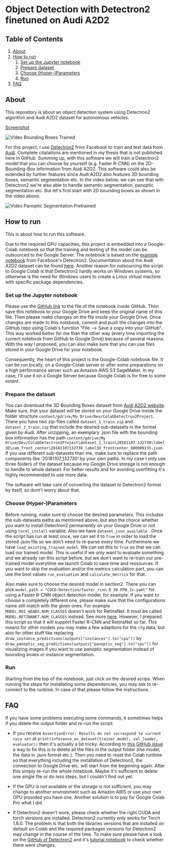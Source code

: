 # Object Detection with Detectron2 finetuned on Audi A2D2

## Table of Contents

1. [About](#about)
2. [How to run](#how-to-run)
    1. [Set up the Jupyter notebook](#set-up-the-jupyter-notebook)
    2. [Prepare dataset](#prepare-the-dataset)
    3. [Choose (Hyper-)Parameters](#before-run)
    4. [Run](#run)
3. [FAQ](#problems)


 <a name="about"></a>
## About

This repository is about an object detection system using Detectron2 algorithm and Audi A2D2 dataset for autonomous vehicles.

[Screenshot](output_data/exemplary_images/example_output_bounding_box_Faster_R_CNN_trained.jpg)


![Video Bounding Boxes Trained](output_data/scene_2/exemplary_scene_rural_2_muted_output_bounding_box_Faster_R_CNN_trained_compressed.gif)


For this project, I use [Detectron2](https://github.com/facebookresearch/detectron2) from Facebook  to train and test data
from [Audi](https://www.a2d2.audi/a2d2/en.html). 
Complete citatations are mentioned in my thesis that is not published here in GitHub. Summing up, with this software we will train a Detectron2 model that you can choose by yourself (e.g. Faster R-CNN) on the 2D-Bounding-Box information from Audi A2D2. This software could also be extended by further features since Audi A2D2 also features 3D bounding boxes, semantic segmentation etc. In the video below, we can see that with Detectron2 we're also able to handle semantic segmentation, panoptic segmentation etc. But let's first start with 2D bounding boxes as shown in the video above.

![Video Panoptic Segmentation Pretrained](output_data/scene_1/exemplary_scene_rural_1_muted_output_panoptic_segmentation_Panoptic_FPN_pretrained_compressed.gif)



<a name="how-to-run"></a>
## How to run 

This is about how to run this software.


Due to the required GPU capacities, this project is embedded into a Google-Colab notebook so that the training and testing of the model can be outsourced to the Google Server. The notebook is based on the [example notebook](https://colab.research.google.com/drive/16jcaJoc6bCFAQ96jDe2HwtXj7BMD_-m5) from Facebook's Detectron2. Documentation about the Audi A2D2 dataset can be found [here](https://www.a2d2.audi/a2d2/en/tutorial.html).
Another reason for outsourcing the script to Google Colab is that Detectron2 hardly works on Windows systems, so otherwise is the need for Windows users to create a Linux virtual machine with specific package dependencies.

<a name="set-up-the-jupyter-notebook"></a>
### Set up the Jupyter notebook

Please use the [GitHub link](https://colab.research.google.com/github/FabianGermany/AutonomousDrivingDetectron2/blob/main/Detectron2_Personal_Notebook_GoogleDrive_Instance.ipynb) to the file of the notebook inside GitHub. Then save this notebook to your Google Drive and keep the original name of this file. Then please make changes on the file inside your Google Drive. Once changes are made to this notebook, commit and push the changes into the GitHub repo using Colab's function "File --> Save a copy into your GitHub". This way worked better for me than the other way (every time importing the current notebook from GitHub to Google Drive) because of several reasons. With the way I proposed, you can also make sure that you can use files stored in your Google Drive for your notebook.

Consequently, the heart of this project is the Google-Colab notebook file. It can be run locally, on a Google-Colab server or after some preparations on a high performance server such as Amazon AWS S3 SageMaker. In my case, I'll use it on a Google Server because Google Colab is for free to some extent.

<a name="prepare-the-dataset"></a>
### Prepare the dataset

You can download the 3D Bounding Boxes dataset from [Audi A2D2 website](https://www.a2d2.audi/a2d2/en/download.html).
Make sure, that your dataset will be stored on your Google Drive inside the folder structure `content/gdrive/My Drive/Dev/ColabDetectron2Project`.
There you have two zip-files called `dataset_1_train.zip` and `dataset_2_train.zip` that include the desired sub-datasets in the format given by Audi. After unzipping, an exemplary .json file with the bounding box information has the path
`content/gdrive/My Drive/Dev/ColabDetectron2Project\dataset_1_train\20181107_132730\label3D\cam_front_center\20181107132730_label3D_frontcenter_000000135.json`. If you use different sub-datasets than me, make sure to replace the path components like '20181107_132730' by your own paths. In my case I only use three folders of the dataset because my Google Drive storage is not enough to handle to whole dataset. For better results and for avoiding overfitting it's highly recommended to use more data.

The software will take care of converting the dataset to Detectron2 format by itself, so dont't worry about that.

<a name="before-run"></a>
### Choose (Hyper-)Parameters

Before running, make sure to choose the desired parameters. This includes the sub-datasets paths as mentioned above, but also the choice whether you want to install Detectron2 permanently on your Google Drive or not using `local_install` variable.  Also we have `dataset_json_available` . Once the script has run at least once, we can set it to `True` in order to load the stored .json file so we don't need to re-parse every time. Furthermore we have `load_existing_trained_model`. We can set this to `True` so that we can load our trained model. This is useful if we only want to evaluate something and we already ran this script before, but we don't want to re-train our pre-trained model everytime we launch Colab to save time and ressources. If you want to skip the evaluation and/or the metrics calculation part, you can use the bool values `run_evaluation` and `calculate_metrics` for that.

Also make sure to choose the desired model in section2. There you can pick `model_path = "COCO-Detection/faster_rcnn_R_50_FPN_3x.yaml"` for using a Faster R-CNN object detection model, for example. If you want to choose a completely different one, please make sure that the configurations name still match with the given ones. For example `MODEL.ROI_HEADS.NUM_CLASSES` doesn't work for RetinaNet. It must be called `MODEL.RETINANET.NUM_CLASSES` instead. See more [here](https://detectron2.readthedocs.io/tutorials/datasets.html#update-the-config-for-new-datasets). However, I prepared this script so that it will support Faster R-CNN and RetinaNet so far. This means for other models you may make a few adaptions for the `cfg` data, but also for other stuff like replacing `draw_instance_predictions(outputs["instances"].to("cpu"))` by `draw_panoptic_seg_predictions(outputs["panoptic_seg"].to("cpu"))` for visualizing images if you want to use panoptic segmentation instead of bounding boxes or instance segmentation.


<a name="run"></a>
### Run

Starting from the top of the notebook, just click on the desired scrips. When running the steps for installating some dependencies, you may ask to re-connect to the runtime. In case of that please follow the instructions.


<a name="problems"></a>
## FAQ

If you have some problems executing some commands, it sometimes helps if you delete the output folder and re-run the script:

* If you receive `AssertionError: Results do not correspond to current coco set` at `print(inference_on_dataset(trainer.model, val_loader, evaluator))` then it's actually a bit tricky. According to [this GitHub issue](https://github.com/facebookresearch/detectron2/issues/1631) a way to fix this is to delete all the files in the output folder (the model, the data in .json format etc.). Then you need to reset the Colab runtime so that everything including the installation of Detectron2, the connection to Google Drive etc. will start from the beginning again. After this simply re-run the whole notebook. Maybe it's sufficient to delete one single file or do less steps, but I couldn't find out yet.

* If the GPU is not available or the storage is not sufficient, you may change to another environment such as Amazon AWS or use your own GPU provided you have one. Another solution is to pay for Google Colab Pro what I did.

* If Detectron2 doesn't work, please check whether the right CUDA and torch versions are installed. Detectron2 currently only works for Torch 1.8.0. The problem is that both the libraries versions that are installed on default on Colab and the required packages versions for Detectron2 may change in the course of the time. To make sure please have a look on the [GitHub of Detectron2](https://github.com/facebookresearch/detectron2) and it's [tutorial notebook](https://colab.research.google.com/drive/16jcaJoc6bCFAQ96jDe2HwtXj7BMD_-m5)  to check whether there were changes.


<!-- 
Procedure for creating the gif files:
1. Convert .mkv files to .gif files with Shotcut Software
2. Reduce size of gif below 100 MB due to GitHub restrictions with tools like https://www.ps2pdf.com/compress-gif 
-->